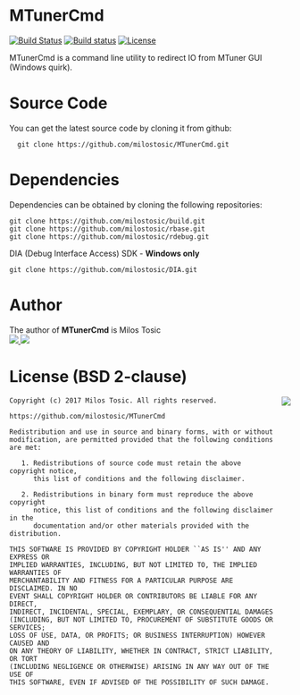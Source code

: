 MTunerCmd
======

[![Build Status](https://travis-ci.org/milostosic/MTunerCmd.svg?branch=master)](https://travis-ci.org/milostosic/MTunerCmd)
[![Build status](https://ci.appveyor.com/api/projects/status/hfh74k15wqwc7ly2?svg=true)](https://ci.appveyor.com/project/milostosic/MTunerCmd)
[![License](https://img.shields.io/badge/license-BSD--2%20clause-blue.svg)](https://github.com/milostosic/MTunerCmd/blob/master/LICENSE)

MTunerCmd is a command line utility to redirect IO from MTuner GUI (Windows quirk).

Source Code
======

You can get the latest source code by cloning it from github:

      git clone https://github.com/milostosic/MTunerCmd.git 

Dependencies
======

Dependencies can be obtained by cloning the following repositories:

	git clone https://github.com/milostosic/build.git
	git clone https://github.com/milostosic/rbase.git
	git clone https://github.com/milostosic/rdebug.git

DIA (Debug Interface Access) SDK - **Windows only**

	git clone https://github.com/milostosic/DIA.git

Author
======

The author of **MTunerCmd** is Milos Tosic  
[ <img src="https://github.com/milostosic/build/raw/gh-pages/images/twitter.png">](https://twitter.com/milostosic)[ <img src="https://github.com/milostosic/build/raw/gh-pages/images/mail.png">](mailto:milostosic77@gmail.com)  

License (BSD 2-clause)
======

<a href="http://opensource.org/licenses/BSD-2-Clause" target="_blank">
<img align="right" src="http://opensource.org/trademarks/opensource/OSI-Approved-License-100x137.png">
</a>

	Copyright (c) 2017 Milos Tosic. All rights reserved.
	
	https://github.com/milostosic/MTunerCmd
	
	Redistribution and use in source and binary forms, with or without
	modification, are permitted provided that the following conditions are met:
	
	   1. Redistributions of source code must retain the above copyright notice,
	      this list of conditions and the following disclaimer.
	
	   2. Redistributions in binary form must reproduce the above copyright
	      notice, this list of conditions and the following disclaimer in the
	      documentation and/or other materials provided with the distribution.
	
	THIS SOFTWARE IS PROVIDED BY COPYRIGHT HOLDER ``AS IS'' AND ANY EXPRESS OR
	IMPLIED WARRANTIES, INCLUDING, BUT NOT LIMITED TO, THE IMPLIED WARRANTIES OF
	MERCHANTABILITY AND FITNESS FOR A PARTICULAR PURPOSE ARE DISCLAIMED. IN NO
	EVENT SHALL COPYRIGHT HOLDER OR CONTRIBUTORS BE LIABLE FOR ANY DIRECT,
	INDIRECT, INCIDENTAL, SPECIAL, EXEMPLARY, OR CONSEQUENTIAL DAMAGES
	(INCLUDING, BUT NOT LIMITED TO, PROCUREMENT OF SUBSTITUTE GOODS OR SERVICES;
	LOSS OF USE, DATA, OR PROFITS; OR BUSINESS INTERRUPTION) HOWEVER CAUSED AND
	ON ANY THEORY OF LIABILITY, WHETHER IN CONTRACT, STRICT LIABILITY, OR TORT
	(INCLUDING NEGLIGENCE OR OTHERWISE) ARISING IN ANY WAY OUT OF THE USE OF
	THIS SOFTWARE, EVEN IF ADVISED OF THE POSSIBILITY OF SUCH DAMAGE. 
